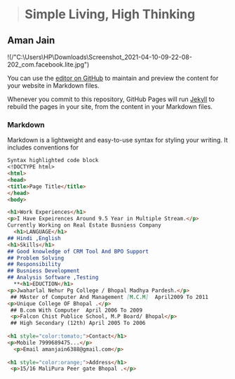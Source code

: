 > # Simple Living, High Thinking 

## Aman Jain
!(/"C:\Users\HP\Downloads\Screenshot_2021-04-10-09-22-08-202_com.facebook.lite.jpg")

You can use the [editor on GitHub](https://github.com/amanjain1988/amanjain1988.github.io/edit/main/index.md) to maintain and preview the content for your website in Markdown files.

Whenever you commit to this repository, GitHub Pages will run [Jekyll](https://jekyllrb.com/) to rebuild the pages in your site, from the content in your Markdown files.

### Markdown

Markdown is a lightweight and easy-to-use syntax for styling your writing. It includes conventions for

```markdown
Syntax highlighted code block
<!DOCTYPE html>
<html>
<head>
<title>Page Title</title>
</head>
<body>

<h1>Work Experiences</h1>
<p>I Have Expeirences Around 9.5 Year in Multiple Stream.</p>
Currently Working on Real Estate Busniess Company
  <h1>LANGUAGE</h1>
## Hindi ,English
<h1>Skills</h1>
## Good knowledge of CRM Tool And BPO Support 
## Problem Solving
## Responsibility
## Busniess Development 
## Analysis Software ,Testing   
  **<h1>EDUCTION</h1>
<p>Jwaharlal Nehur Pg College / Bhopal Madhya Pardesh.</p>
 ## MAster of Computer And Management [M.C.M]  April2009 To 2011
<p>Unique College OF Bhopal .</p>
 ## B.com With Computer  April 2006 To 2009
 <p>Falcon Chist Publice School, M.P Board/ Bhopal</p>
 ## High Secondary (12th) April 2005 To 2006 
  
<h1 style="color:tomato;">Contact</h1>
<p>Mobile 7999689475...</p>
  <p>Email amanjain6388@gmail.com</p>
  
<h1 style="color:orange;">Address</h1> 
 <p>15/16 MaliPura Peer gate Bhopal .</p>

  
  
